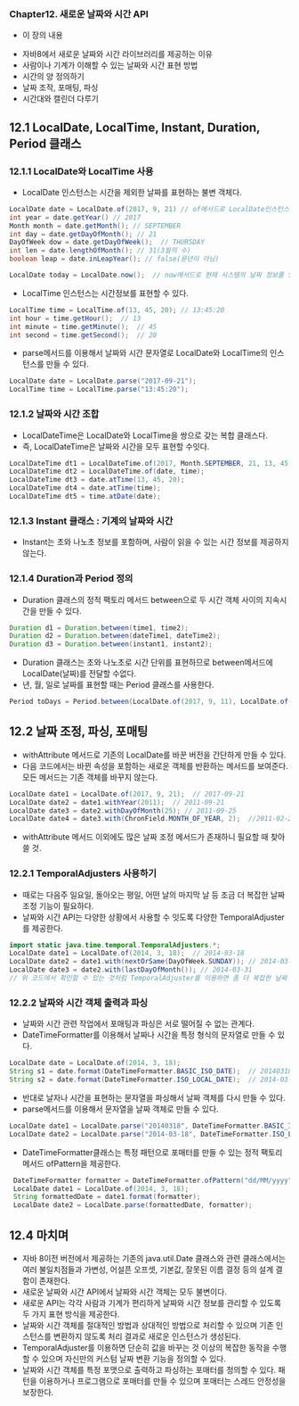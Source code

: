 ### Chapter12. 새로운 날짜와 시간 API
* 이 장의 내용
- 자바8에서 새로운 날짜와 시간 라이브러리를 제공하는 이유
- 사람이나 기계가 이해할 수 있는 날짜와 시간 표현 방법
- 시간의 양 정의하기
- 날짜 조작, 포매팅, 파싱
- 시간대와 캘린더 다루기

## 12.1 LocalDate, LocalTime, Instant, Duration, Period 클래스
### 12.1.1 LocalDate와 LocalTime 사용
* LocalDate 인스턴스는 시간을 제외한 날짜를 표현하는 불변 객체다.
```java
LocalDate date = LocalDate.of(2017, 9, 21) // of메서드로 LocalDate인스턴스를 만들 수 있다. 2017-09-21
int year = date.getYear() // 2017
Month month = date.getMonth(); // SEPTEMBER
int day = date.getDayOfMonth(); // 21
DayOfWeek dow = date.getDayOfWeek();  // THURSDAY
int len = date.lengthOfMonth(); // 31(3월의 수)
boolean leap = date.inLeapYear(); // false(윤년이 아님)

LocalDate today = LocalDate.now();  // now메서드로 현재 시스템의 날짜 정보를 얻을 수 있다.
```

* LocalTime 인스턴스는 시간정보를 표현할 수 있다.
```java
LocalTime time = LocalTime.of(13, 45, 20); // 13:45:20
int hour = time.getHour();  // 13
int minute = time.getMinute();  // 45
int second = time.getSecond();  // 20
```

* parse메서드를 이용해서 날짜와 시간 문자열로 LocalDate와 LocalTime의 인스턴스를 만들 수 있다.
```java
LocalDate date = LocalDate.parse("2017-09-21");
LocalTime time = LocalTime.parse("13:45:20");
```

### 12.1.2 날짜와 시간 조합
* LocalDateTime은 LocalDate와 LocalTime을 쌍으로 갖는 복합 클래스다.
* 즉, LocalDateTime은 날짜와 시간을 모두 표현할 수잇다.
```java
LocalDateTime dt1 = LocalDateTime.of(2017, Month.SEPTEMBER, 21, 13, 45, 20);
LocalDateTime dt2 = LocalDateTime.of(date, time);
LocalDateTime dt3 = date.atTime(13, 45, 20);
LocalDateTime dt4 = date.atTime(time);
LocalDateTime dt5 = time.atDate(date);
```

### 12.1.3 Instant 클래스 : 기계의 날짜와 시간
* Instant는 초와 나노초 정보를 포함하며, 사람이 읽을 수 있는 시간 정보를 제공하지 않는다.

### 12.1.4 Duration과 Period 정의
* Duration 클래스의 정적 팩토리 메서드 between으로 두 시간 객체 사이의 지속시간을 만들 수 있다.
```java
Duration d1 = Duration.between(time1, time2);
Duration d2 = Duration.between(dateTime1, dateTime2);
Duration d3 = Duration.between(instant1, instant2);
```
* Duration 클래스는 초와 나노초로 시간 단위를 표현하므로 between메서드에 LocalDate(날짜)를 전달할 수없다.
* 년, 월, 일로 날짜를 표현할 때는 Period 클래스를 사용한다.
```java
Period toDays = Period.between(LocalDate.of(2017, 9, 11), LocalDate.of(2017, 9, 21));
```

## 12.2 날짜 조정, 파싱, 포매팅
* withAttribute 메서드로 기존의 LocalDate를 바꾼 버전을 간단하게 만들 수 있다.
* 다음 코드에서는 바뀐 속성을 포함하는 새로운 객체를 반환하는 메서드를 보여준다. 모든 메서드는 기존 객체를 바꾸지 않는다.
```java
LocalDate date1 = LocalDate.of(2017, 9, 21);  // 2017-09-21
LocalDate date2 = date1.withYear(2011);  // 2011-09-21
LocalDate date3 = date2.withDayOfMonth(25); // 2011-09-25
LocalDate date4 = date3.with(ChronField.MONTH_OF_YEAR, 2);  //2011-02-25
```
* withAttribute 메서드 이외에도 많은 날짜 조정 메서드가 존재하니 필요할 때 찾아쓸 것.
### 12.2.1 TemporalAdjusters 사용하기
* 때로는 다음주 일요일, 돌아오는 평일, 어떤 날의 마지막 날 등 조금 더 복잡한 날짜 조정 기능이 필요하다.
* 날짜와 시간 API는 다양한 상황에서 사용할 수 잇도록 다양한 TemporalAdjuster를 제공한다.
```java
import static java.time.temporal.TemporalAdjusters.*;
LocalDate date1 = LocalDate.of(2014, 3, 18);  // 2014-03-18
LocalDate date2 = date1.with(nextOrSame(DayOfWeek.SUNDAY)); // 2014-03-23
LocalDate date3 = date2.with(lastDayOfMonth()); // 2014-03-31
// 위 코드에서 확인할 수 있는 것처럼 TemporalAdjuster를 이용하면 좀 더 복잡한 날짜 조정 기능을 직관적으로 해결할 수 있다.
```
### 12.2.2 날짜와 시간 객체 출력과 파싱
* 날짜와 시간 관련 작업에서 포매팅과 파싱은 서로 떨어질 수 없는 관계다.
* DateTimeFormatter를 이용해서 날짜나 시간을 특정 형식의 문자열로 만들 수 있다.
```java
LocalDate date = LocalDate.of(2014, 3, 18);
String s1 = date.format(DateTimeFormatter.BASIC_ISO_DATE);  // 20140318
String s2 = date.format(DateTimeFormatter.ISO_LOCAL_DATE);  // 2014-03-18
```
* 반대로 날자나 시간을 표현하는 문자열을 파싱해서 날짜 객체를 다시 만들 수 있다.
* parse메서드를 이용해서 문자열을 날짜 객체로 만들 수 있다.
```java
LocalDate date1 = LocalDate.parse("20140318", DateTimeFormatter.BASIC_ISO_DATE);
LocalDate date2 = LocalDate.parse("2014-03-18", DateTimeFormatter.ISO_LOCAL_DATE);
```
* DateTimeFormatter클래스는 특정 패턴으로 포매터를 만들 수 있는 정적 팩토리 메서드 ofPattern을 제공한다.
```java
 DateTimeFormatter formatter = DateTimeFormatter.ofPattern("dd/MM/yyyy");
 LocalDate date1 = LocalDate.of(2014, 3, 18);
 String formattedDate = date1.format(formatter);
 LocalDate date2 = LocalDate.parse(formattedDate, formatter);
```

## 12.4 마치며
* 자바 8이전 버전에서 제공하는 기존의 java.util.Date 클래스와 관련 클래스에서는 여러 불일치점들과 가변성, 어설픈 오프셋, 기본값, 잘못된 이름 결정 등의 설계 결함이 존재한다.
* 새로운 날짜와 시간 API에서 날짜와 시간 객체는 모두 불변이다.
* 새로운 API는 각각 사람과 기계가 편리하게 날짜와 시간 정보를 관리할 수 있도록 두 가지 표현 방식을 제공한다.
* 날짜와 시간 객체를 절대적인 방법과 상대적인 방법으로 처리할 수 있으며 기존 인스턴스를 변환하지 않도록 처리 결과로 새로운 인스턴스가 생성된다.
* TemporalAdjuster를 이용하면 단순히 값을 바꾸는 것 이상의 복잡한 동작을 수행할 수 있으며 자신만의 커스텀 날짜 변환 기능을 정의할 수 있다.
* 날짜와 시간 객체를 특정 포맷으로 출력하고 파싱하는 포매터를 정의할 수 있다. 패턴을 이용하거나 프로그램으로 포매터를 만들 수 있으며 포매터는 스레드 안정성을 보장한다.
